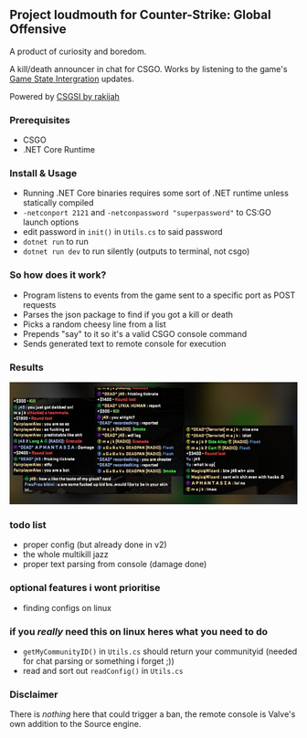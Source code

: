 ## Project loudmouth for Counter-Strike: Global Offensive
A product of curiosity and boredom.

A kill/death announcer in chat for CSGO. Works by listening to the game's [Game State Intergration](https://developer.valvesoftware.com/wiki/Counter-Strike:_Global_Offensive_Game_State_Integration) updates.

Powered by [CSGSI by rakijah](https://github.com/rakijah/CSGSI)

### Prerequisites
- CSGO
- .NET Core Runtime

### Install & Usage
- Running .NET Core binaries requires some sort of .NET runtime unless statically compiled
- `-netconport 2121` and `-netconpassword "superpassword"` to CS:GO launch options
- edit password in `init()` in `Utils.cs` to said password
- `dotnet run` to run
- `dotnet run dev` to run silently (outputs to terminal, not csgo)


### So how does it work?
- Program listens to events from the game sent to a specific port as POST requests
- Parses the json package to find if you got a kill or death
- Picks a random cheesy line from a list 
- Prepends "say" to it so it's a valid CSGO console command
- Sends generated text to remote console for execution

### Results
![results](https://github.com/jauhc/loudmouth/raw/master/rk_l.jpg)

### todo list
- proper config (but already done in v2)
- the whole multikill jazz
- proper text parsing from console (damage done)

### optional features i wont prioritise
- finding configs on linux

### if you *really* need this on linux heres what you need to do
- `getMyCommunityID()` in `Utils.cs` should return your communityid (needed for chat parsing or something i forget ;))
- read and sort out `readConfig()` in `Utils.cs`


### Disclaimer
There is *nothing* here that could trigger a ban, the remote console is Valve's own addition to the Source engine.